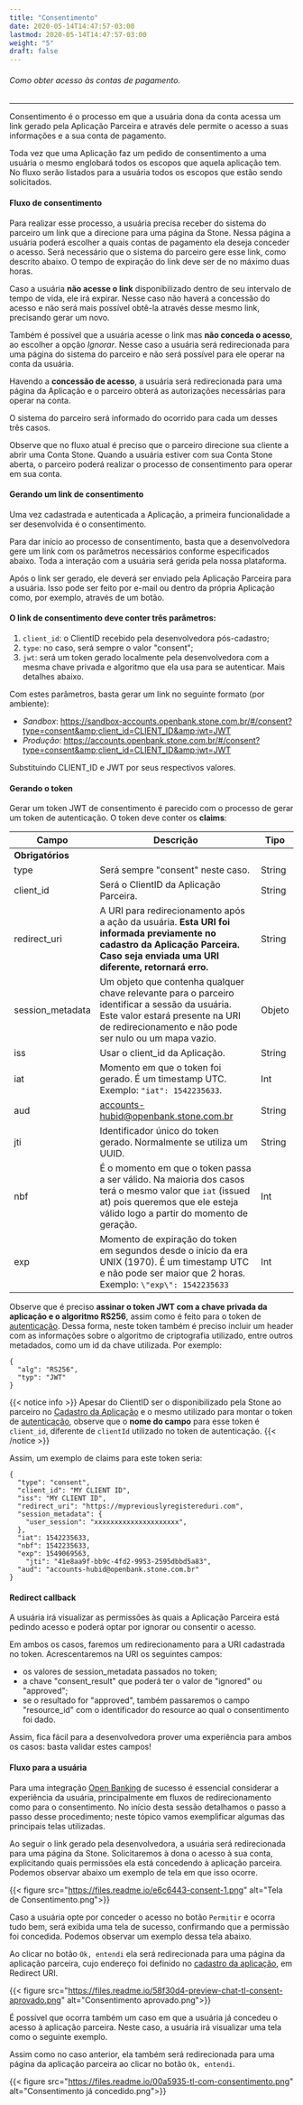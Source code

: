 ```yaml
---
title: "Consentimento"
date: 2020-05-14T14:47:57-03:00
lastmod: 2020-05-14T14:47:57-03:00
weight: "5"
draft: false
---
```


###### Como obter acesso às contas de pagamento.

------

Consentimento é o processo em que a usuária dona da conta acessa um link gerado pela Aplicação Parceira e através dele permite o acesso a suas informações e a sua conta de pagamento.

Toda vez que uma Aplicação faz um pedido de consentimento a uma usuária o mesmo englobará todos os escopos que aquela aplicação tem.  No fluxo serão listados para a usuária todos os escopos que estão sendo solicitados.

#### Fluxo de consentimento

Para realizar esse processo, a usuária precisa receber do sistema do parceiro um link que a direcione para uma página da Stone. Nessa página a usuária poderá escolher a quais contas de pagamento ela deseja conceder o acesso. Será necessário que o sistema do parceiro gere esse link, como descrito abaixo. O tempo de expiração do link deve ser de no máximo duas horas.

Caso a usuária **não acesse o link** disponibilizado dentro de seu intervalo de tempo de vida, ele irá expirar. Nesse caso não haverá a concessão do acesso e não será mais possível obtê-la através desse mesmo link, precisando gerar um novo.

Também é possível que a usuária acesse o link mas **não conceda o acesso**, ao escolher a opção *Ignorar*. Nesse caso a usuária será redirecionada para uma página do sistema do parceiro e não será possível para ele operar na conta da usuária.

Havendo a **concessão de acesso**, a usuária será redirecionada para uma página da Aplicação e o parceiro obterá as autorizações necessárias para operar na conta.

O sistema do parceiro será informado do ocorrido para cada um desses três casos.

Observe que no fluxo atual é preciso que o parceiro direcione sua cliente a abrir uma Conta Stone. Quando a usuária estiver com sua Conta Stone aberta, o parceiro poderá realizar o processo de consentimento para operar em sua conta.

#### Gerando um link de consentimento

Uma vez cadastrada e autenticada a Aplicação, a primeira funcionalidade a ser desenvolvida é o consentimento.

Para dar início ao processo de consentimento, basta que a desenvolvedora gere um link com os parâmetros necessários conforme especificados abaixo. Toda a interação com a usuária será gerida pela nossa plataforma.

Após o link ser gerado, ele deverá ser enviado pela Aplicação Parceira para a usuária. Isso pode ser feito por e-mail ou dentro da própria Aplicação como, por exemplo, através de um botão.

#### O link de consentimento deve conter três parâmetros:

1. `client_id`: o ClientID recebido pela desenvolvedora pós-cadastro;
2. `type`: no caso, será sempre o valor "consent";
3. `jwt`: será um token gerado localmente pela desenvolvedora com a mesma chave privada e algoritmo que ela usa para se autenticar. Mais detalhes abaixo.

Com estes parâmetros, basta gerar um link no seguinte formato (por ambiente):

- _Sandbox_: https://sandbox-accounts.openbank.stone.com.br/#/consent?type=consent&amp;client_id=CLIENT_ID&amp;jwt=JWT
- _Produção_: https://accounts.openbank.stone.com.br/#/consent?type=consent&amp;client_id=CLIENT_ID&amp;jwt=JWT

Substituindo CLIENT_ID e JWT por seus respectivos valores.

#### Gerando o token

Gerar um token JWT de consentimento é parecido com o processo de gerar um token de autenticação. O token deve conter os **claims**:

| Campo            | Descrição                                                                                                                                                                                    | Tipo   |
| ---------------- | -------------------------------------------------------------------------------------------------------------------------------------------------------------------------------------------- | ------ |
| **Obrigatórios** |                                                                                                                                                                                              |        |
| type             | Será sempre "consent" neste caso.                                                                                                                                                            | String |
| client_id        | Será o ClientID da Aplicação Parceira.                                                                                                                                                       | String |
| redirect_uri     | A URI para redirecionamento após a ação da usuária. **Esta URI foi informada previamente no cadastro da Aplicação Parceira. Caso seja enviada uma URI diferente, retornará erro.**           | String |
| session_metadata | Um objeto que contenha qualquer chave relevante para o parceiro identificar a sessão da usuária. Este valor estará presente na URI de redirecionamento e não pode ser nulo ou um mapa vazio. | Objeto |
| iss              | Usar o client_id da Aplicação.                                                                                                                                                               | String |
| iat              | Momento em que o token foi gerado. É um timestamp UTC. Exemplo: `"iat": 1542235633`.                                                                                                         | Int    |
| aud              | accounts-hubid@openbank.stone.com.br                                                                                                                                                         | String |
| jti              | Identificador único do token gerado. Normalmente se utiliza um UUID.                                                                                                                         | String |
| nbf              | É o momento em que o token passa a ser válido. Na maioria dos casos terá o mesmo valor que `iat` (issued at) pois queremos que ele esteja válido logo a partir do momento de geração.        | Int    |
| exp              | Momento de expiração do token em segundos desde o início da era UNIX (1970). É um timestamp UTC e não pode ser maior que 2 horas. Exemplo: `\"exp\": 1542235633`                             | Int    |


Observe que é preciso **assinar o token JWT com a chave privada da aplicação e o algoritmo RS256**, assim como é feito para o token de [autenticação](https://docs.openbank.stone.com.br/docs/autenticacao-guides). Dessa forma, neste token também é preciso incluir um header com as informações sobre o algoritmo de criptografia utilizado, entre outros metadados, como um id da chave utilizada. Por exemplo:

```json5
{
  "alg": "RS256",
  "typ": "JWT"
}
```

{{< notice info >}}
Apesar do ClientID ser o disponibilizado pela Stone ao parceiro no [Cadastro da Aplicação](https://docs.openbank.stone.com.br/docs/cadastro-da-aplicacao-guides) e o mesmo utilizado para montar o token de [autenticação](https://docs.openbank.stone.com.br/docs/autenticacao-guides#section-1-gerando-o-token-jwt), observe que o **nome do campo** para esse token é `client_id`, diferente de `clientId` utilizado no token de autenticação.
{{< /notice >}}

Assim, um exemplo de claims para este token seria:

```json5
{
  "type": "consent",
  "client_id": "MY CLIENT ID", 
  "iss": "MY CLIENT ID",
  "redirect_uri": "https://mypreviouslyregistereduri.com",
  "session_metadata": {
    "user_session": "xxxxxxxxxxxxxxxxxxxxx",
  },
  "iat": 1542235633,
  "nbf": 1542235633,
  "exp": 1549069563,
    "jti": "41e8aa9f-bb9c-4fd2-9953-2595dbbd5a83",
  "aud": "accounts-hubid@openbank.stone.com.br"
}
```

#### Redirect callback

A usuária irá visualizar as permissões às quais a Aplicação Parceira está pedindo acesso e poderá optar por ignorar ou consentir o acesso.

Em ambos os casos, faremos um redirecionamento para a URI cadastrada no token. Acrescentaremos na URI os seguintes campos:
- os valores de session_metadata passados no token;
- a chave "consent_result" que poderá ter o valor de "ignored" ou "approved";
- se o resultado for "approved", também passaremos o campo "resource_id" com o identificador do resource ao qual o consentimento foi dado.

Assim, fica fácil para a desenvolvedora prover uma experiência para ambos os casos: basta validar estes campos!

#### Fluxo para a usuária

Para uma integração [Open Banking](https://docs.openbank.stone.com.br/docs/modelos-de-parceria-guides#section-open-banking) de sucesso é essencial considerar a experiência da usuária, principalmente em fluxos de redirecionamento como para o consentimento. No início desta sessão detalhamos o passo a passo desse procedimento; neste tópico vamos exemplificar algumas das principais telas utilizadas.

Ao seguir o link gerado pela desenvolvedora, a usuária será redirecionada para uma página da Stone. Solicitaremos à dona o acesso à sua conta, explicitando quais permissões ela está concedendo à aplicação parceira. Podemos observar abaixo um exemplo de tela em que isso ocorre.

{{< figure src="https://files.readme.io/e6c6443-consent-1.png" alt="Tela de Consentimento.png">}}

Caso a usuária opte por conceder o acesso no botão `Permitir` e ocorra tudo bem, será exibida uma tela de sucesso, confirmando que a permissão foi concedida. Podemos observar um exemplo dessa tela abaixo.

Ao clicar no botão `Ok, entendi` ela será redirecionada para uma página da aplicação parceira, cujo endereço foi definido no [cadastro da aplicação](https://docs.openbank.stone.com.br/docs/cadastro-da-aplicacao-guides), em Redirect URI.

{{< figure src="https://files.readme.io/58f30d4-preview-chat-tl-consent-aprovado.png" alt="Consentimento aprovado.png">}}

É possível que ocorra também um caso em que a usuária já concedeu o acesso à aplicação parceira. Neste caso, a usuária irá visualizar uma tela como o seguinte exemplo.

Assim como no caso anterior, ela também será redirecionada para uma página da aplicação parceira ao clicar no botão `Ok, entendi`.

{{< figure src="https://files.readme.io/00a5935-tl-com-consentimento.png" alt="Consentimento já concedido.png">}}
